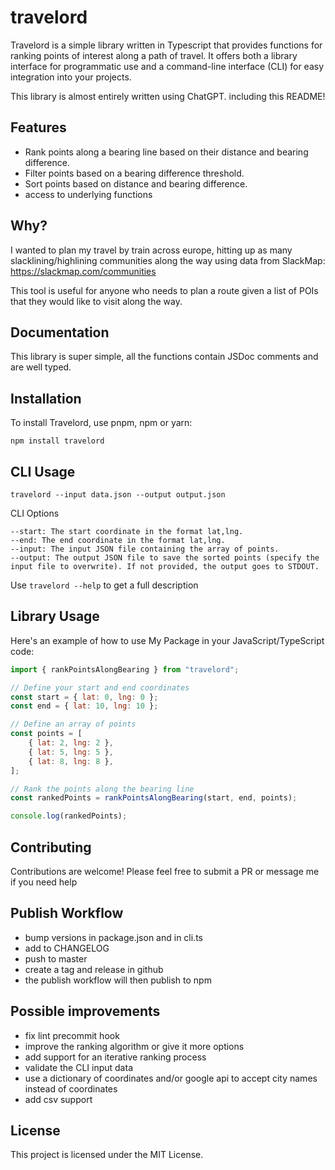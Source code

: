 # travelord

Travelord is a simple library written in Typescript that provides functions for ranking points of interest along a path of travel.
It offers both a library interface for programmatic use and a command-line interface (CLI) for easy integration into your projects.

This library is almost entirely written using ChatGPT. including this README!

## Features

-   Rank points along a bearing line based on their distance and bearing difference.
-   Filter points based on a bearing difference threshold.
-   Sort points based on distance and bearing difference.
-   access to underlying functions

## Why?

I wanted to plan my travel by train across europe, hitting up as many slacklining/highlining communities along the way using data from SlackMap: https://slackmap.com/communities

This tool is useful for anyone who needs to plan a route given a list of POIs that they would like to visit along the way.

## Documentation

This library is super simple, all the functions contain JSDoc comments and are well typed.

## Installation

To install Travelord, use pnpm, npm or yarn:

`npm install travelord`

## CLI Usage

`travelord --input data.json --output output.json`

CLI Options

    --start: The start coordinate in the format lat,lng.
    --end: The end coordinate in the format lat,lng.
    --input: The input JSON file containing the array of points.
    --output: The output JSON file to save the sorted points (specify the input file to overwrite). If not provided, the output goes to STDOUT.

Use `travelord --help` to get a full description

## Library Usage

Here's an example of how to use My Package in your JavaScript/TypeScript code:

```javascript
import { rankPointsAlongBearing } from "travelord";

// Define your start and end coordinates
const start = { lat: 0, lng: 0 };
const end = { lat: 10, lng: 10 };

// Define an array of points
const points = [
    { lat: 2, lng: 2 },
    { lat: 5, lng: 5 },
    { lat: 8, lng: 8 },
];

// Rank the points along the bearing line
const rankedPoints = rankPointsAlongBearing(start, end, points);

console.log(rankedPoints);
```

## Contributing

Contributions are welcome! Please feel free to submit a PR or message me if you need help

## Publish Workflow

-   bump versions in package.json and in cli.ts
-   add to CHANGELOG
-   push to master
-   create a tag and release in github
-   the publish workflow will then publish to npm

## Possible improvements

-   fix lint precommit hook
-   improve the ranking algorithm or give it more options
-   add support for an iterative ranking process
-   validate the CLI input data
-   use a dictionary of coordinates and/or google api to accept city names instead of coordinates
-   add csv support

## License

This project is licensed under the MIT License.
